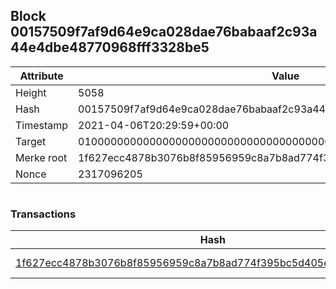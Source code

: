 ## Block 00157509f7af9d64e9ca028dae76babaaf2c93a44e4dbe48770968fff3328be5

Attribute | Value
--- | ---
Height | 5058
Hash | 00157509f7af9d64e9ca028dae76babaaf2c93a44e4dbe48770968fff3328be5
Timestamp | 2021-04-06T20:29:59+00:00
Target | 0100000000000000000000000000000000000000000000000000000000000000
Merke root | 1f627ecc4878b3076b8f85956959c8a7b8ad774f395bc5d405e14b74bb4bc7ec
Nonce | 2317096205

```

```

### Transactions

Hash | Amount
--- | ---
[1f627ecc4878b3076b8f85956959c8a7b8ad774f395bc5d405e14b74bb4bc7ec](1f627ecc4878b3076b8f85956959c8a7b8ad774f395bc5d405e14b74bb4bc7ec.md) | 10.00000000 SKEPTI 
